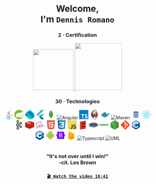 <div align="center">
  
# Welcome, <br> I'm ```Dennis Romano```
  
### 2 · Certification

<a href="https://www.credly.com/badges/7095d053-f7b2-407c-9113-139d34307c74/public_url">
  <img src="https://images.credly.com/size/680x680/images/a2790314-008a-4c3d-9553-f5e84eb359ba/image.png" width="130" height="130"/>
</a>
<a href="https://www.credly.com/badges/38755c47-8c2b-479d-8b32-e3d2fab8fac5/public_url">
  <img src="https://images.credly.com/size/680x680/images/ff52a038-c61e-4088-b434-2e98ef546896/image.png" width="150" height="150"/>
</a>

### 30 · Technologies

<img src="https://raw.githubusercontent.com/devicons/devicon/master/icons/java/java-original.svg" alt="Java" width="30" height="30"/>
<img src="https://raw.githubusercontent.com/devicons/devicon/master/icons/spring/spring-original.svg" alt="SpringAndSpring Boot" width="30" height="30"/>
<img src="https://raw.githubusercontent.com/devicons/devicon/master/icons/dart/dart-original.svg" alt="Dart" width="30" height="30"/>
<img src="https://raw.githubusercontent.com/devicons/devicon/master/icons/flutter/flutter-original.svg" alt="Flutter" width="30" height="30"/>
<img src="https://raw.githubusercontent.com/devicons/devicon/master/icons/mongodb/mongodb-original.svg" alt="Flutter" width="30" height="30"/>
<img src="https://angular.dev/assets/icons/android-chrome-192x192.png" alt="Angular" width="30" height="30"/>
<img src="https://raw.githubusercontent.com/devicons/devicon/master/icons/typescript/typescript-original.svg" alt="Typescript" width="30" height="30"/>
<img src="https://raw.githubusercontent.com/devicons/devicon/master/icons/jenkins/jenkins-original.svg" alt="Typescript" width="30" height="30"/>
<img src="https://raw.githubusercontent.com/devicons/devicon/master/icons/docker/docker-original.svg" alt="Docker" width="30" height="30"/>
<img src="https://cdn.icon-icons.com/icons2/2107/PNG/512/file_type_maven_icon_130397.png" alt="Maven" width="30" height="30"/>
<img src="https://raw.githubusercontent.com/github/explore/80688e429a7d4ef2fca1e82350fe8e3517d3494d/topics/sql/sql.png" alt="SQL" width="30" height="30"/>
<img src="https://raw.githubusercontent.com/devicons/devicon/master/icons/react/react-original.svg" alt="React Native" width="30" height="30"/>
<br><img src="https://raw.githubusercontent.com/devicons/devicon/master/icons/apachekafka/apachekafka-original.svg" alt="Kafka" width="30" height="30"/>
<img src="https://raw.githubusercontent.com/devicons/devicon/master/icons/redis/redis-original.svg" alt="Redis" width="30" height="30"/>
<img src="https://raw.githubusercontent.com/devicons/devicon/master/icons/sass/sass-original.svg" alt="Maven" width="30" height="30"/>
<img src="https://raw.githubusercontent.com/devicons/devicon/master/icons/html5/html5-original.svg" alt="HTML" width="30" height="30"/>
<img src="https://raw.githubusercontent.com/devicons/devicon/master/icons/css3/css3-original.svg" alt="CSS" width="30" height="30"/>
<img src="https://raw.githubusercontent.com/devicons/devicon/master/icons/javascript/javascript-original.svg" alt="Javascript" width="30" height="30"/>
<img src="https://raw.githubusercontent.com/devicons/devicon/master/icons/scala/scala-original.svg" alt="Scala" width="30" height="30"/>
<img src="https://raw.githubusercontent.com/devicons/devicon/master/icons/php/php-original.svg" alt="PHP" width="30" height="30"/>
<img src="https://raw.githubusercontent.com/devicons/devicon/master/icons/nginx/nginx-original.svg" alt="CandCPlusPlus" width="30" height="30"/>
<img src="https://raw.githubusercontent.com/devicons/devicon/master/icons/nodejs/nodejs-original.svg" alt="CandCPlusPlus" width="30" height="30"/>
<img src="https://raw.githubusercontent.com/devicons/devicon/master/icons/git/git-original.svg" alt="CandCPlusPlus" width="30" height="30"/>
<img src="https://raw.githubusercontent.com/devicons/devicon/master/icons/c/c-original.svg" alt="C" width="30" height="30"/>
<br><img src="https://raw.githubusercontent.com/devicons/devicon/master/icons/cplusplus/cplusplus-original.svg" alt="CPlusPlus" width="30" height="30"/>
<img src="https://raw.githubusercontent.com/devicons/devicon/master/icons/android/android-original.svg" alt="Android" width="30" height="30"/>
<img src="https://raw.githubusercontent.com/devicons/devicon/master/icons/bootstrap/bootstrap-original.svg" alt="Bootstrap" width="30" height="30"/>
<img src="https://raw.githubusercontent.com/devicons/devicon/master/icons/firebase/firebase-plain.svg" alt="Firebase" width="30" height="30"/>
<img src="https://cdn.icon-icons.com/icons2/2699/PNG/512/gradle_logo_icon_168143.png" alt="Typescript" width="30" height="30"/>
<img src="https://upload.wikimedia.org/wikipedia/commons/d/d5/UML_logo.svg" alt="UML" with="30" height="30"/>
<h1></h1>

### "It's not over until I win!" <br> -cit. **Les Brown**
### <a href="https://www.youtube.com/watch?v=8Fd06U-3TAY">```🎬 Watch the video 10:41```</a>
